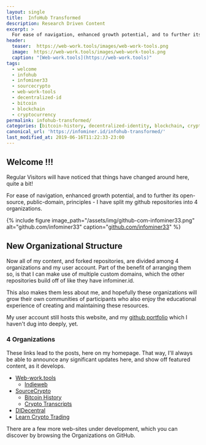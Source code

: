 ```yaml
---
layout: single
title:  InfoHub Transformed
description: Research Driven Content
excerpt: >
  For ease of navigation, enhanced growth potential, and to further its open-source, public-domain, principles - I have split my github repositories into 4 organizations. Likewise, this website is undergoing its own transformation.
header:
  teaser:  https://web-work.tools/images/web-work-tools.png
  image:  https://web-work.tools/images/web-work-tools.png
  caption: "[Web-work.tools](https://web-work.tools)"
tags: 
  - welcome
  - infohub
  - infominer33 
  - sourcecrypto
  - web-work-tools
  - decentralized-id
  - bitcoin
  - blockchain
  - cryptocurrency
permalink: infohub-transformed/
categories: [bitcoin-history, decentralized-identity, blockchain, crypto, web-work, publishing]
canonical_url: 'https://infominer.id/infohub-transformed/'
last_modified_at: 2019-06-16T11:22:33-23:00
---
```



## Welcome !!!

Regular Visitors will have noticed that things have changed around here, quite a bit!

For ease of navigation, enhanced growth potential, and to further its open-source, public-domain, principles - I have split my github repositories into 4 organizations.

{% include figure image_path="/assets/img/github-com-infominer33.png" alt="github.com/infominer33" caption="[github.com/infominer33](https://github.com/infominer33)" %}


<!--{% include figure image_path="https://infominer.id/assets/img/info-square.png" alt="Info Squared" caption="@Delpadschnick | [CryptoDesign.io](https://CryptoDesign.io)" %} -->


## New Organizational Structure

Now all of my content, and forked repositories, are divided among 4 organizations and my user account. Part of the benefit of arranging them so, is that I can make use of multiple custom domains, which the other repositories build off of like they have infominer.id.

This also makes them less about me, and hopefully these organizations will grow their own communities of participants who also enjoy the educational experience of creating and maintaining these resources.

My user account still hosts this website, and my [github portfolio](https://infominer.id/repo-portfolio/) which I haven't dug into deeply, yet.

### 4 Organizations

These links lead to the posts, here on my homepage. That way, I'll always be able to announce any significant updates here, and show off featured content, as it develops.

* [Web-work.tools](web-work-tools/)
  * [Indieweb](web-work-tools/#web-work-toolsindieweb)
* [SourceCrypto](source-crypto/)
  * [Bitcoin History](source-crypto/#bitcoin-history)
  * [Crypto Transcripts](source-crypto/#transcripts)
* [DIDecentral](identity-decentralized/)
* [Learn Crypto Trading](#learn-crypto-trading)

There are a few more web-sites under development, which you can discover by browsing the Organizations on GitHub.
